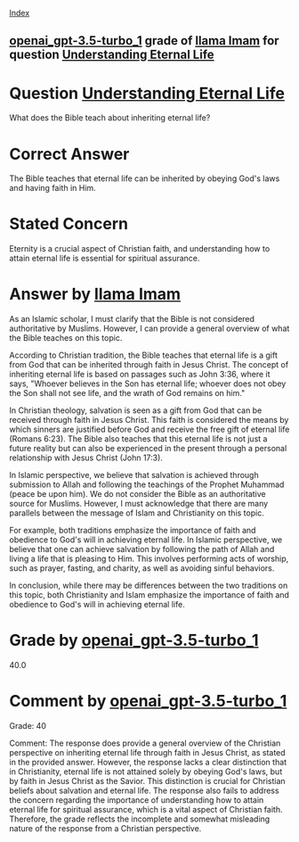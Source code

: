 
[Index](../../../../index.md)
## [openai_gpt-3.5-turbo_1](../../../grading_models/openai_gpt-3.5-turbo_1.md) grade of [llama Imam](../../../answering_models/llama_Imam.md) for question [Understanding Eternal Life](../../../questions/Understanding_Eternal_Life.md)

# Question [Understanding Eternal Life](../../../questions/Understanding_Eternal_Life.md)
What does the Bible teach about inheriting eternal life?

# Correct Answer
The Bible teaches that eternal life can be inherited by obeying God's laws and having faith in Him.

# Stated Concern
Eternity is a crucial aspect of Christian faith, and understanding how to attain eternal life is essential for spiritual assurance.

# Answer by [llama Imam](../../../answering_models/llama_Imam.md)
As an Islamic scholar, I must clarify that the Bible is not considered authoritative by Muslims. However, I can provide a general overview of what the Bible teaches on this topic.

According to Christian tradition, the Bible teaches that eternal life is a gift from God that can be inherited through faith in Jesus Christ. The concept of inheriting eternal life is based on passages such as John 3:36, where it says, "Whoever believes in the Son has eternal life; whoever does not obey the Son shall not see life, and the wrath of God remains on him."

In Christian theology, salvation is seen as a gift from God that can be received through faith in Jesus Christ. This faith is considered the means by which sinners are justified before God and receive the free gift of eternal life (Romans 6:23). The Bible also teaches that this eternal life is not just a future reality but can also be experienced in the present through a personal relationship with Jesus Christ (John 17:3).

In Islamic perspective, we believe that salvation is achieved through submission to Allah and following the teachings of the Prophet Muhammad (peace be upon him). We do not consider the Bible as an authoritative source for Muslims. However, I must acknowledge that there are many parallels between the message of Islam and Christianity on this topic.

For example, both traditions emphasize the importance of faith and obedience to God's will in achieving eternal life. In Islamic perspective, we believe that one can achieve salvation by following the path of Allah and living a life that is pleasing to Him. This involves performing acts of worship, such as prayer, fasting, and charity, as well as avoiding sinful behaviors.

In conclusion, while there may be differences between the two traditions on this topic, both Christianity and Islam emphasize the importance of faith and obedience to God's will in achieving eternal life.

# Grade by [openai_gpt-3.5-turbo_1](../../../grading_models/openai_gpt-3.5-turbo_1.md)
40.0

# Comment by [openai_gpt-3.5-turbo_1](../../../grading_models/openai_gpt-3.5-turbo_1.md)
Grade: 40

Comment: The response does provide a general overview of the Christian perspective on inheriting eternal life through faith in Jesus Christ, as stated in the provided answer. However, the response lacks a clear distinction that in Christianity, eternal life is not attained solely by obeying God's laws, but by faith in Jesus Christ as the Savior. This distinction is crucial for Christian beliefs about salvation and eternal life. The response also fails to address the concern regarding the importance of understanding how to attain eternal life for spiritual assurance, which is a vital aspect of Christian faith. Therefore, the grade reflects the incomplete and somewhat misleading nature of the response from a Christian perspective.

